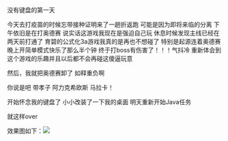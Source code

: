 没有键盘的第一天

今天去打疫苗的时候忘带接种证明来了一趟折返跑 可能是因为即将来临的分离  下午依旧是在打奥德赛 说实话这游戏我现在是强迫自己玩 休息时候发现主线已经在两天前打通了 育碧的公式化3a游戏我真的是再也不想碰了 特别是起源连着奥德赛  晚上开简单模式快乐了那么半个钟 终于打boss有伤害了！！！气抖冷 重新体会到这个游戏的乐趣并且以后都不会再碰这傻逼玩意 

然后，我就把奥德赛卸了 如释重负啊 

你说是吧 带孝子 阿力克希欧斯 马拉卡！



开始怀念我的键盘了 小小改装了一下我的桌面 明天重新开始Java任务

就这样over

效果图如下：![](https://i0.hdslb.com/bfs/album/db82be046d7c5525f0ddcf11759cf2c659c75b51.jpg)



